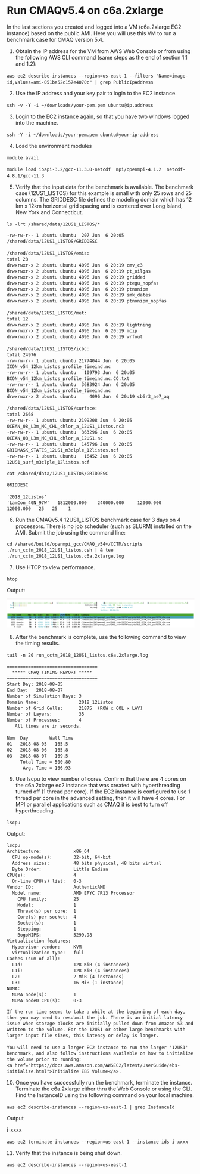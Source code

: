 # Run CMAQv5.4 on c6a.2xlarge


In the last sections you created and logged into a VM (c6a.2xlarge EC2 instance) based on the public AMI.  Here you will use this VM to run a benchmark case for CMAQ version 5.4.  

1. Obtain the IP address for the VM from AWS Web Console or from using the following AWS CLI command (same steps as the end of section 1.1 and 1.2):

`aws ec2 describe-instances --region=us-east-1 --filters "Name=image-id,Values=ami-051ba52c157e4070c" | grep PublicIpAddress`

2. Use the IP address and your key pair to login to the EC2 instance.

`ssh -v -Y -i ~/downloads/your-pem.pem ubuntu@ip.address`

3. Login to the EC2 instance again, so that you have two windows logged into the machine.

`ssh -Y -i ~/downloads/your-pem.pem ubuntu@your-ip-address` 

4. Load the environment modules

`module avail`

`module load ioapi-3.2/gcc-11.3.0-netcdf  mpi/openmpi-4.1.2  netcdf-4.8.1/gcc-11.3 `

5. Verify that the input data for the benchmark is available.  The benchmark case (12US1_LISTOS) for this example is small with only 25 rows and 25 columns. The GRIDDESC file defines the modeling domain which has 12 km x 12km horizontal grid spacing and is centered over Long Island, New York and Connecticut.

`ls -lrt /shared/data/12US1_LISTOS/*`

```
-rw-rw-r-- 1 ubuntu ubuntu  207 Jun  6 20:05 /shared/data/12US1_LISTOS/GRIDDESC

/shared/data/12US1_LISTOS/emis:
total 28
drwxrwxr-x 2 ubuntu ubuntu 4096 Jun  6 20:19 cmv_c3
drwxrwxr-x 2 ubuntu ubuntu 4096 Jun  6 20:19 pt_oilgas
drwxrwxr-x 2 ubuntu ubuntu 4096 Jun  6 20:19 gridded
drwxrwxr-x 2 ubuntu ubuntu 4096 Jun  6 20:19 ptegu_nopfas
drwxrwxr-x 2 ubuntu ubuntu 4096 Jun  6 20:19 ptnonipm
drwxrwxr-x 2 ubuntu ubuntu 4096 Jun  6 20:19 smk_dates
drwxrwxr-x 2 ubuntu ubuntu 4096 Jun  6 20:19 ptnonipm_nopfas

/shared/data/12US1_LISTOS/met:
total 12
drwxrwxr-x 2 ubuntu ubuntu 4096 Jun  6 20:19 lightning
drwxrwxr-x 2 ubuntu ubuntu 4096 Jun  6 20:19 mcip
drwxrwxr-x 2 ubuntu ubuntu 4096 Jun  6 20:19 wrfout

/shared/data/12US1_LISTOS/icbc:
total 24976
-rw-rw-r-- 1 ubuntu ubuntu 21774044 Jun  6 20:05 ICON_v54_12km_Listos_profile_timeind.nc
-rw-rw-r-- 1 ubuntu ubuntu   109793 Jun  6 20:05 BCON_v54_12km_Listos_profile_timeind.nc.CO.txt
-rw-rw-r-- 1 ubuntu ubuntu  3683924 Jun  6 20:05 BCON_v54_12km_Listos_profile_timeind.nc
drwxrwxr-x 2 ubuntu ubuntu     4096 Jun  6 20:19 cb6r3_ae7_aq

/shared/data/12US1_LISTOS/surface:
total 2668
-rw-rw-r-- 1 ubuntu ubuntu 2199208 Jun  6 20:05 OCEAN_08_L3m_MC_CHL_chlor_a_12US1_Listos.nc3
-rw-rw-r-- 1 ubuntu ubuntu  363296 Jun  6 20:05 OCEAN_08_L3m_MC_CHL_chlor_a_12US1.nc
-rw-rw-r-- 1 ubuntu ubuntu  145796 Jun  6 20:05 GRIDMASK_STATES_12US1_m3clple_12listos.ncf
-rw-rw-r-- 1 ubuntu ubuntu   16452 Jun  6 20:05 12US1_surf_m3clple_12listos.ncf
```

`cat /shared/data/12US1_LISTOS/GRIDDESC`

```
GRIDDESC

'2018_12Listos'
'LamCon_40N_97W'   1812000.000    240000.000     12000.000     12000.000   25   25    1
```

6. Run the CMAQv5.4 12US1_LISTOS benchmark case for 3 days on 4 processors. There is no job scheduler (such as SLURM) installed on the AMI.  Submit the job using the command line: 

```
cd /shared/build/openmpi_gcc/CMAQ_v54+/CCTM/scripts
./run_cctm_2018_12US1_listos.csh | & tee ./run_cctm_2018_12US1_listos.c6a.2xlarge.log
```

7. Use HTOP to view performance. 

`htop`

Output:

![Screenshot of HTOP with hyperthreading off](htop_c6a.2xlarge_hyperthreading_off.png)


8. After the benchmark is complete, use the following command to view the timing results.

`tail -n 20 run_cctm_2018_12US1_listos.c6a.2xlarge.log`

```
==================================
  ***** CMAQ TIMING REPORT *****
==================================
Start Day: 2018-08-05
End Day:   2018-08-07
Number of Simulation Days: 3
Domain Name:               2018_12Listos
Number of Grid Cells:      21875  (ROW x COL x LAY)
Number of Layers:          35
Number of Processes:       4
   All times are in seconds.

Num  Day        Wall Time
01   2018-08-05   165.5
02   2018-08-06   165.8
03   2018-08-07   169.5
     Total Time = 500.80
      Avg. Time = 166.93
```

9. Use lscpu to view number of cores. Confirm that there are 4 cores on the c6a.2xlarge ec2 instance that was created with hyperthreading turned off (1 thread per core).  If the EC2 instance is configured to use 1 thread per core in the advanced setting, then it will have 4 cores. For MPI or parallel applications such as CMAQ it is best to turn off hyperthreading.

`lscpu`

Output:

```
lscpu
Architecture:            x86_64
  CPU op-mode(s):        32-bit, 64-bit
  Address sizes:         48 bits physical, 48 bits virtual
  Byte Order:            Little Endian
CPU(s):                  4
  On-line CPU(s) list:   0-3
Vendor ID:               AuthenticAMD
  Model name:            AMD EPYC 7R13 Processor
    CPU family:          25
    Model:               1
    Thread(s) per core:  1
    Core(s) per socket:  4
    Socket(s):           1
    Stepping:            1
    BogoMIPS:            5299.98
Virtualization features: 
  Hypervisor vendor:     KVM
  Virtualization type:   full
Caches (sum of all):     
  L1d:                   128 KiB (4 instances)
  L1i:                   128 KiB (4 instances)
  L2:                    2 MiB (4 instances)
  L3:                    16 MiB (1 instance)
NUMA:                    
  NUMA node(s):          1
  NUMA node0 CPU(s):     0-3
```

```{note}
If the run time seems to take a while at the beginning of each day, then you may need to resubmit the job. There is an initial latency issue when storage blocks are initially pulled down from Amazon S3 and written to the volume. For the 12US1 or other large benchmarks with larger input file sizes, this latency or delay is longer.

You will need to use a larger EC2 instance to run the larger '12US1' benchmark, and also follow instructions available on how to initialize the volume prior to running:
<a href="https://docs.aws.amazon.com/AWSEC2/latest/UserGuide/ebs-initialize.html">Initialize EBS Volume</a>.
```

10. Once you have successfully run the benchmark, terminate the instance. Terminate the c6a.2xlarge either thru the Web Console or using the CLI. Find the InstanceID using the following command on your local machine.

`aws ec2 describe-instances --region=us-east-1 | grep InstanceId`

Output

i-xxxx

`aws ec2 terminate-instances --region=us-east-1 --instance-ids i-xxxx`

11. Verify that the instance is being shut down.

`aws ec2 describe-instances --region=us-east-1`

